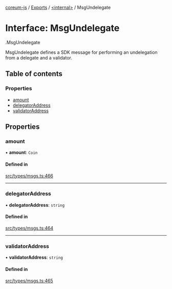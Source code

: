 [coreum-js](../README.md) / [Exports](../modules.md) / [<internal\>](../modules/internal_.md) / MsgUndelegate

# Interface: MsgUndelegate

[<internal>](../modules/internal_.md).MsgUndelegate

MsgUndelegate defines a SDK message for performing an undelegation from a
delegate and a validator.

## Table of contents

### Properties

- [amount](internal_.MsgUndelegate.md#amount)
- [delegatorAddress](internal_.MsgUndelegate.md#delegatoraddress)
- [validatorAddress](internal_.MsgUndelegate.md#validatoraddress)

## Properties

### amount

• **amount**: `Coin`

#### Defined in

[src/types/msgs.ts:466](https://github.com/PyramydLabs/coreum-js/blob/37d165f/src/types/msgs.ts#L466)

___

### delegatorAddress

• **delegatorAddress**: `string`

#### Defined in

[src/types/msgs.ts:464](https://github.com/PyramydLabs/coreum-js/blob/37d165f/src/types/msgs.ts#L464)

___

### validatorAddress

• **validatorAddress**: `string`

#### Defined in

[src/types/msgs.ts:465](https://github.com/PyramydLabs/coreum-js/blob/37d165f/src/types/msgs.ts#L465)
